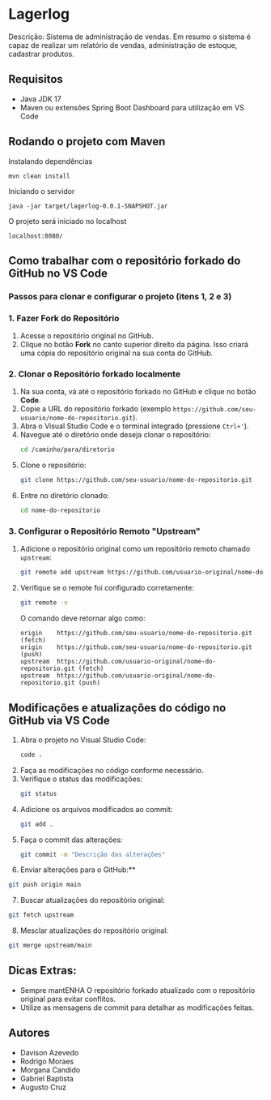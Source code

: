 # Lagerlog
Descrição:
Sistema de administração de vendas.
Em resumo o sistema é capaz de realizar um relatório de vendas, administração de estoque, cadastrar produtos. 

## Requisitos
* Java JDK 17
* Maven ou extensões Spring Boot Dashboard para utilização em VS Code
 
## Rodando o projeto com Maven
Instalando dependências
```
mvn clean install
```

Iniciando o servidor
```
java -jar target/lagerlog-0.0.1-SNAPSHOT.jar
```

O projeto será iniciado no localhost
```
localhost:8080/
```

## Como trabalhar com o repositório forkado do GitHub no VS Code

### Passos para clonar e configurar o projeto (itens 1, 2 e 3)

### 1. Fazer Fork do Repositório
1. Acesse o repositório original no GitHub.
2. Clique no botão **Fork** no canto superior direito da página. Isso criará uma cópia do repositório original na sua conta do GitHub.

### 2. Clonar o Repositório forkado localmente
1. Na sua conta, vá até o repositório forkado no GitHub e clique no botão **Code**.
2. Copie a URL do repositório forkado (exemplo `https://github.com/seu-usuario/nome-do-repositorio.git`).
3. Abra o Visual Studio Code e o terminal integrado (pressione `Ctrl+'`).
4. Navegue até o diretório onde deseja clonar o repositório:
   ```bash
   cd /caminho/para/diretorio
   ```
5. Clone o repositório:
   ```bash
   git clone https://github.com/seu-usuario/nome-do-repositorio.git
   ```
6. Entre no diretório clonado:
   ```bash
   cd nome-do-repositorio
   ```

### 3. Configurar o Repositório Remoto "Upstream"
1. Adicione o repositório original como um repositório remoto chamado `upstream`:
   ```bash
   git remote add upstream https://github.com/usuario-original/nome-do-repositorio.git
   ```
2. Verifique se o remote foi configurado corretamente:
   ```bash
   git remote -v
   ```
   O comando deve retornar algo como:
   ```
   origin    https://github.com/seu-usuario/nome-do-repositorio.git (fetch)
   origin    https://github.com/seu-usuario/nome-do-repositorio.git (push)
   upstream  https://github.com/usuario-original/nome-do-repositorio.git (fetch)
   upstream  https://github.com/usuario-original/nome-do-repositorio.git (push)
   ```

## Modificações e atualizações do código no GitHub via VS Code
1. Abra o projeto no Visual Studio Code:
   ```bash
   code .
   ```
2. Faça as modificações no código conforme necessário.
3. Verifique o status das modificações:
   ```bash
   git status
   ```
4. Adicione os arquivos modificados ao commit:
   ```bash
   git add .
   ```
5. Faça o commit das alterações:
   ```bash
   git commit -m "Descrição das alterações"
   ```
6. Enviar alterações para o GitHub:**
  ```bash
  git push origin main
  ```

7. Buscar atualizações do repositório original:
  ```bash
  git fetch upstream
  ```

8. Mesclar atualizações do repositório original:
  ```bash
  git merge upstream/main
  ```

## Dicas Extras:
- Sempre mantENHA O repositório forkado atualizado com o repositório original para evitar conflitos.
- Utilize as mensagens de commit para detalhar as modificações feitas.

## Autores
* Davison Azevedo
* Rodrigo Moraes
* Morgana Candido
* Gabriel Baptista
* Augusto Cruz
